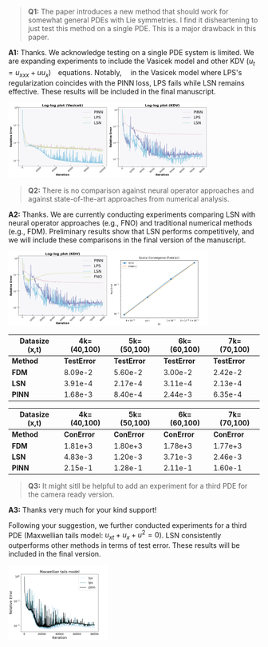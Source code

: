 >**Q1:**  The paper introduces a new method that should work for somewhat general PDEs with Lie symmetries. I find it disheartening to just test this method on a single PDE. This is a major drawback in this paper.

**A1:**   Thanks. We acknowledge testing on a single PDE system is limited. We are expanding experiments to include the Vasicek model and other KDV ($u_t=u_{xxx}+uu_x$)　equations. Notably,　 in the Vasicek model where LPS's regularization coincides with the PINN loss, LPS fails while LSN remains effective. These results will be included in the final manuscript.

<img src=https://github.com/Anonymous3244/LSN_review/blob/main/Fig/vasicek.png width=200 height=150 /><img src=https://github.com/Anonymous3244/LSN_review/blob/main/Fig/kdv.png width=200 height=150 />

>**Q2:**  There is no comparison against neural operator approaches and against state-of-the-art approaches from numerical analysis. 

**A2:**  Thanks. We are currently conducting experiments comparing LSN with neural operator approaches (e.g., FNO) and traditional numerical methods (e.g., FDM). Preliminary results show that LSN performs competitively, and we will include these comparisons in the final version of the manuscript.

<img src=https://github.com/Anonymous3244/LSN_review/blob/main/Fig/kdv_fno.png width=200 height=150 /><img src=https://github.com/Anonymous3244/LSN_review/blob/main/Fig/fdm.png width=200 height=150 />

| Datasize (x,t) | 4k=(40,100) | 5k=(50,100) | 6k=(60,100) | 7k=(70,100) |
|----------------|-------------|-------------|-------------|-------------|
| **Method**     |**TestError**|**TestError**|**TestError**|**TestError**|
| **FDM**        | 8.09e-2     | 5.60e-2     | 3.00e-2     | 2.42e-2     | 
| **LSN**        | 3.91e-4     | 2.17e-4     | 3.11e-4     | 2.13e-4     | 
| **PINN**       | 1.68e-3     | 8.40e-4     | 2.44e-3     | 6.35e-4     | 


| Datasize (x,t) | 4k=(40,100) | 5k=(50,100) | 6k=(60,100) | 7k=(70,100) |
|----------------|-------------|-------------|-------------|-------------|
| **Method**     | **ConError**| **ConError**| **ConError**| **ConError**|
| **FDM**        | 1.81e+3     | 1.80e+3     | 1.78e+3     | 1.77e+3     |
| **LSN**        | 4.83e-3     | 1.20e-3     | 3.71e-3     | 2.46e-3     |
| **PINN**       | 2.15e-1     | 1.28e-1     | 2.11e-1     | 1.60e-1     |

> **Q3:** It might sitll be helpful to add an experiment for a third PDE for the camera ready version.

**A3:** Thanks very much for your kind support! 

Following your suggestion, we further conducted experiments for a third PDE (Maxwellian tails model: $u_{xt}+u_x+u^2=0$).  LSN consistently outperforms other methods in terms of test error. These results will be included in the final version.

<img src=https://github.com/Anonymous3244/LSN_review/blob/main/Fig/maxwell.png width=200 height=150 />

